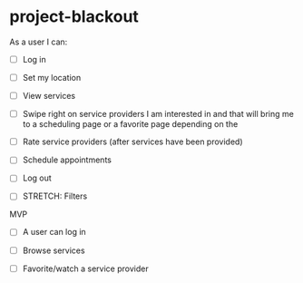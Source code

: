 # project-blackout

As a user I can:

- [ ] Log in
- [ ] Set my location 
- [ ] View services
- [ ] Swipe right on service providers I am interested in and that will bring me to a scheduling page or a favorite page depending on the 
- [ ] Rate service providers (after services have been provided)
- [ ] Schedule appointments 
- [ ] Log out 
- [ ] STRETCH: Filters 




MVP

- [ ] A user can log in
- [ ] Browse services
- [ ] Favorite/watch a service provider 


